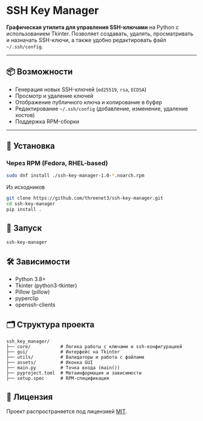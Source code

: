 # SSH Key Manager

**Графическая утилита для управления SSH-ключами** на Python с использованием Tkinter. Позволяет создавать, удалять, просматривать и назначать SSH-ключи, а также удобно редактировать файл `~/.ssh/config`.


---

## 📦 Возможности

- Генерация новых SSH-ключей (`ed25519`, `rsa`, `ECDSA`)
- Просмотр и удаление ключей
- Отображение публичного ключа и копирование в буфер
- Редактирование `~/.ssh/config` (добавление, изменение, удаление хостов)
- Поддержка RPM-сборки

---

## 🧱 Установка

### Через RPM (Fedora, RHEL-based)

```bash
sudo dnf install ./ssh-key-manager-1.0-*.noarch.rpm
```

Из исходников

```bash
git clone https://github.com/threenet3/ssh-key-manager.git
cd ssh-key-manager
pip install .
```

## 🚀 Запуск

```bash
ssh-key-manager
```

## 🛠️ Зависимости

- Python 3.8+
- Tkinter (python3-tkinter)
- Pillow (pillow)
- pyperclip
- openssh-clients

## 🗂️ Структура проекта

```
ssh_key_manager/
├── core/           # Логика работы с ключами и ssh-конфигурацией
├── gui/            # Интерфейс на Tkinter
├── utils/          # Валидаторы и работа с файлами
├── assets/         # Иконка GUI
├── main.py         # Точка входа (main())
├── pyproject.toml  # Метаинформация и зависимости
├── setup.spec      # RPM-спецификация
```

## 📜 Лицензия
Проект распространяется под лицензией [MIT](https://github.com/threenet3/ssh_key_manager/tree/main?tab=License-1-ov-file).

